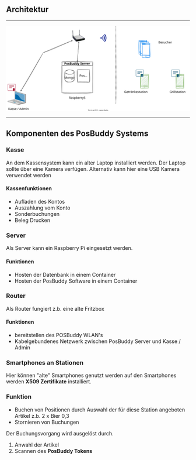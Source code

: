
## Architektur
* * *

![drawio](https://raw.githubusercontent.com/PosBuddy/.github/main/profile/drawio)

* * *
## Komponenten des PosBuddy Systems

### Kasse
An dem Kassensystem kann ein alter Laptop installiert werden.
Der Laptop sollte über eine Kamera verfügen. 
Alternativ kann hier eine USB Kamera verwendet werden

#### Kassenfunktionen
- Aufladen des Kontos
- Auszahlung vom Konto
- Sonderbuchungen
- Beleg Drucken

### Server
Als Server kann ein Raspberry Pi eingesetzt werden.

#### Funktionen
- Hosten der Datenbank in einem Container
- Hosten der PosBuddy Software in einem Container

### Router
Als Router fungiert z.b. eine alte Fritzbox

#### Funktionen
- bereitstellen des POSBuddy WLAN's
- Kabelgebundenes Netzwerk zwischen PosBuddy Server und Kasse / Admin

### Smartphones an Stationen
Hier können "alte" Smartphones genutzt werden
auf den Smartphones werden **X509 Zertifikate** installiert.

### Funktion
- Buchen von Positionen durch Auswahl der für diese Station angeboten Artikel
z.b. 2 x Bier 0,3
- Stornieren von Buchungen

Der Buchungsvorgang wird ausgelöst durch.
1. Anwahl der Artikel
2. Scannen des **PosBuddy Tokens**
